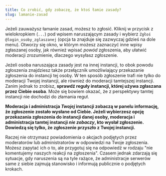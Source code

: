 ```yaml
---
title: Co zrobić, gdy zobaczę, że ktoś łamie zasady?
slug: lamanie-zasad
---
```


Jeżeli zauważysz łamanie zasad, możesz to zgłosić. Kliknij w przycisk z wielokropkiem (`...`) pod wpisem naruszającym zasady i wybierz `Zgłoś @login_osoby_zglaszanej` (opcja ta znajduje się zazwyczaj gdzieś na dole menu). Otworzy się okno, w którym możesz zaznaczyć inne wpisy zgłaszanej osoby, jak również wpisać _powód_ zgłoszenia, aby ułatwić moderacji zrozumienie, dlaczego wysyłasz zgłoszenie.

Jeżeli osoba naruszająca zasady jest na innej instancji, to obok powodu zgłoszenia znajdziesz także przełącznik umożliwiający przekazanie zgłoszenia do instancji tej osoby. W ten sposób zgłoszenie trafi nie tylko do moderacji Twojej instancji, ale również do moderacji tamtejszej instancji. Zanim jednak to zrobisz, **sprawdź reguły instancji, której używa zgłaszana przez Ciebie osoba**. Może się bowiem okazać, że z perspektywy tamtej instancji nie dochodzi do złamania reguł.

**Moderacja i administracja _Twojej_ instancji zobaczą w panelu informację, że zgłoszenie zostało wysłane od Ciebie. Jeżeli wybierzesz opcję przekazania zgłoszenia do instancji danej osoby, moderacja i administracja tamtej instancji _nie zobaczy_, kto wysłał zgłoszenie. Dowiedzą się tylko, że zgłoszenie przyszło z Twojej instancji.**

Raczej nie otrzymasz powiadomienia o akcjach podjętych przez moderatorów lub administratorów w odpowiedzi na Twoje zgłoszenia. Możesz zapytać ich o to, ale przygotuj się na odpowiedź w rodzaju "nie komentujemy naszych reakcji na zgłoszenia". Czasem jednak zdarzają się sytuacje, gdy naruszenia są na tyle rażące, że administracje serwerów same z siebie zajmują stanowisko i informują publicznie o podjętych krokach.
